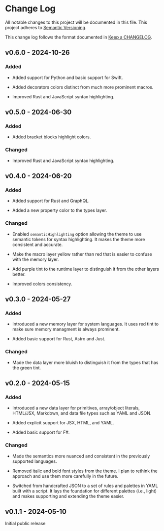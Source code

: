 # Change Log

All notable changes to this project will be documented in this file.
This project adheres to [Semantic Versioning].

This change log follows the format documented in [Keep a CHANGELOG].

[semantic versioning]: http://semver.org/
[keep a changelog]: http://keepachangelog.com/

## v0.6.0 - 2024-10-26

### Added

- Added support for Python and basic support for Swift.

- Added decorators colors distinct from much more prominent macros.

- Improved Rust and JavaScript syntax highlighting.

## v0.5.0 - 2024-06-30

### Added

- Added bracket blocks highlight colors.

### Changed

- Improved Rust and JavaScript syntax highlighting.

## v0.4.0 - 2024-06-20

### Added

- Added support for Rust and GraphQL.

- Added a new property color to the types layer.

### Changed

- Enabled `semanticHighlighting` option allowing the theme to use semantic tokens for syntax highlighting. It makes the theme more consistent and accurate.

- Make the macro layer yellow rather than red that is easier to confuse with the memory layer.

- Add purple tint to the runtime layer to distinguish it from the other layers better.

- Improved colors consistency.

## v0.3.0 - 2024-05-27

### Added

- Introduced a new memory layer for system languages. It uses red tint to make sure memory managment is always prominent.

- Added basic support for Rust, Astro and Just.

### Changed

- Made the data layer more bluish to distinguish it from the types that has the green tint.

## v0.2.0 - 2024-05-15

### Added

- Introduced a new data layer for primitives, array/object literals, HTML/JSX, Markdown, and data file types such as YAML and JSON.

- Added explicit support for JSX, HTML, and YAML.

- Added basic support for F#.

### Changed

- Made the semantics more nuanced and consistent in the previously supported languages.

- Removed italic and bold font styles from the theme. I plan to rethink the approach and use them more carefully in the future.

- Switched from handcrafted JSON to a set of rules and palettes in YAML built with a script. It lays the foundation for different palettes (i.e., light) and makes supporting and extending the theme easier.

## v0.1.1 - 2024-05-10

Initial public release
